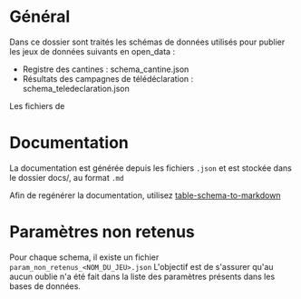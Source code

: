 # Général

Dans ce dossier sont traités les schémas de données utilisés pour publier les jeux de données suivants en open_data :
* Registre des cantines : schema_cantine.json
* Résultats des campagnes de télédéclaration : schema_teledeclaration.json

Les fichiers de

# Documentation

La documentation est générée depuis les fichiers `.json` et est stockée dans le dossier docs/, au format `.md`

Afin de regénérer la documentation, utilisez [table-schema-to-markdown](https://pypi.org/project/table-schema-to-markdown/)

# Paramètres non retenus

Pour chaque schema, il existe un fichier `param_non_retenus_<NOM_DU_JEU>.json`
L'objectif est de s'assurer qu'au aucun oublie n'a été fait dans la liste des paramètres présents dans les bases de données. 
